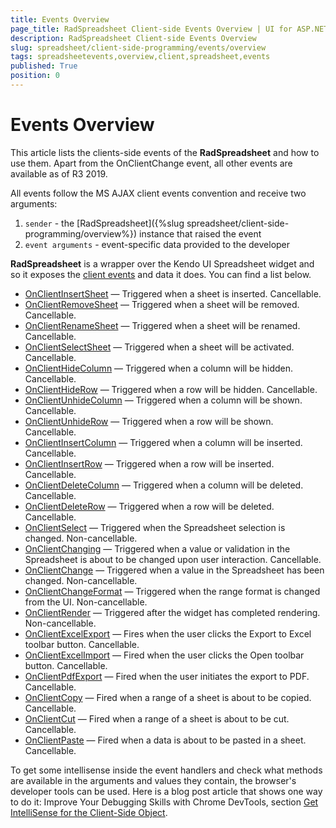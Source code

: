 ```yaml
---
title: Events Overview
page_title: RadSpreadsheet Client-side Events Overview | UI for ASP.NET AJAX Documentation
description: RadSpreadsheet Client-side Events Overview
slug: spreadsheet/client-side-programming/events/overview
tags: spreadsheetevents,overview,client,spreadsheet,events
published: True
position: 0
---
```


# Events Overview

This article lists the clients-side events of the **RadSpreadsheet** and how to use them. Apart from the OnClientChange event, all other events are available as of R3 2019.

All events follow the MS AJAX client events convention and receive two arguments:

1. `sender` - the [RadSpreadsheet]({%slug spreadsheet/client-side-programming/overview%}) instance that raised the event
1. `event arguments` - event-specific data provided to the developer

**RadSpreadsheet** is a wrapper over the Kendo UI Spreadsheet widget and so it exposes the [client events](https://docs.telerik.com/kendo-ui/api/javascript/ui/spreadsheet#events) and data it does. You can find a list below.

* [OnClientInsertSheet](https://docs.telerik.com/kendo-ui/api/javascript/ui/spreadsheet/events/insertsheet) — Triggered when a sheet is inserted. Cancellable.
* [OnClientRemoveSheet](https://docs.telerik.com/kendo-ui/api/javascript/ui/spreadsheet/events/removeSheet) — Triggered when a sheet will be removed. Cancellable.
* [OnClientRenameSheet](https://docs.telerik.com/kendo-ui/api/javascript/ui/spreadsheet/events/renameSheet) — Triggered when a sheet will be renamed. Cancellable.
* [OnClientSelectSheet](https://docs.telerik.com/kendo-ui/api/javascript/ui/spreadsheet/events/selectsheet) — Triggered when a sheet will be activated. Cancellable.
* [OnClientHideColumn](https://docs.telerik.com/kendo-ui/api/javascript/ui/spreadsheet/events/hidecolumn) — Triggered when a column will be hidden. Cancellable.
* [OnClientHideRow](https://docs.telerik.com/kendo-ui/api/javascript/ui/spreadsheet/events/hiderow) — Triggered when a row will be hidden. Cancellable.
* [OnClientUnhideColumn](https://docs.telerik.com/kendo-ui/api/javascript/ui/spreadsheet/events/unhidecolumn) — Triggered when a column will be shown. Cancellable.
* [OnClientUnhideRow](https://docs.telerik.com/kendo-ui/api/javascript/ui/spreadsheet/events/unhiderow) — Triggered when a row will be shown. Cancellable.
* [OnClientInsertColumn](https://docs.telerik.com/kendo-ui/api/javascript/ui/spreadsheet/events/insertcolumn) — Triggered when a column will be inserted. Cancellable.
* [OnClientInsertRow](https://docs.telerik.com/kendo-ui/api/javascript/ui/spreadsheet/events/insertrow) — Triggered when a row will be inserted. Cancellable.
* [OnClientDeleteColumn](https://docs.telerik.com/kendo-ui/api/javascript/ui/spreadsheet/events/deletecolumn) — Triggered when a column will be deleted. Cancellable.
* [OnClientDeleteRow](https://docs.telerik.com/kendo-ui/api/javascript/ui/spreadsheet/events/deleterow) — Triggered when a row will be deleted. Cancellable.
* [OnClientSelect](https://docs.telerik.com/kendo-ui/api/javascript/ui/spreadsheet/events/select) — Triggered when the Spreadsheet selection is changed. Non-cancellable.
* [OnClientChanging](https://docs.telerik.com/kendo-ui/api/javascript/ui/spreadsheet/events/changing) — Triggered when a value or validation in the Spreadsheet is about to be changed upon user interaction. Cancellable.
* [OnClientChange](https://docs.telerik.com/kendo-ui/api/javascript/ui/spreadsheet/events/change) — Triggered when a value in the Spreadsheet has been changed. Non-cancellable.
* [OnClientChangeFormat](https://docs.telerik.com/kendo-ui/api/javascript/ui/spreadsheet/events/changeformat) — Triggered when the range format is changed from the UI. Non-cancellable.
* [OnClientRender](https://docs.telerik.com/kendo-ui/api/javascript/ui/spreadsheet/events/render) — Triggered after the widget has completed rendering. Non-cancellable.
* [OnClientExcelExport](https://docs.telerik.com/kendo-ui/api/javascript/ui/spreadsheet/events/excelexport) — Fires when the user clicks the Export to Excel toolbar button. Cancellable.
* [OnClientExcelImport](https://docs.telerik.com/kendo-ui/api/javascript/ui/spreadsheet/events/excelimport) — Fired when the user clicks the Open toolbar button. Cancellable.
* [OnClientPdfExport](https://docs.telerik.com/kendo-ui/api/javascript/ui/spreadsheet/events/pdfexport) — Fired when the user initiates the export to PDF. Cancellable.
* [OnClientCopy](https://docs.telerik.com/kendo-ui/api/javascript/ui/spreadsheet/events/copy) — Fired when a range of a sheet is about to be copied. Cancellable.
* [OnClientCut](https://docs.telerik.com/kendo-ui/api/javascript/ui/spreadsheet/events/cut) — Fired when a range of a sheet is about to be cut. Cancellable.
* [OnClientPaste](https://docs.telerik.com/kendo-ui/api/javascript/ui/spreadsheet/events/paste) — Fired when a data is about to be pasted in a sheet. Cancellable.

To get some intellisense inside the event handlers and check what methods are available in the arguments and values they contain, the browser's developer tools can be used. Here is a blog post article that shows one way to do it: Improve Your Debugging Skills with Chrome DevTools, section [Get IntelliSense for the Client-Side Object](https://www.telerik.com/blogs/improve-your-debugging-skills-with-chrome-devtools#get-intellisense-for-the-client-side-object).

